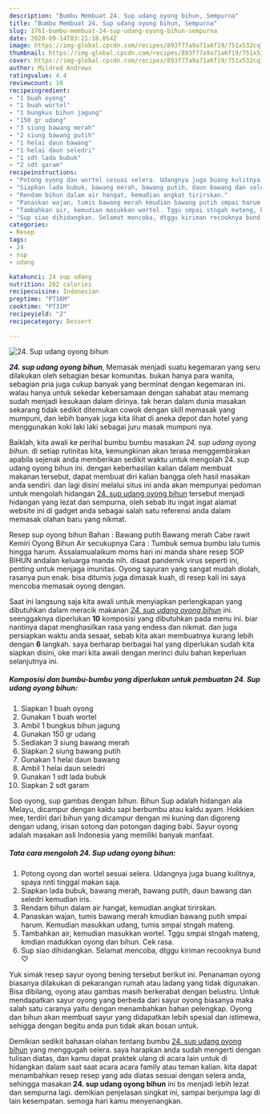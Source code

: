 ```yaml
---
description: "Bumbu Membuat 24. Sup udang oyong bihun, Sempurna"
title: "Bumbu Membuat 24. Sup udang oyong bihun, Sempurna"
slug: 1761-bumbu-membuat-24-sup-udang-oyong-bihun-sempurna
date: 2020-09-14T03:21:18.054Z
image: https://img-global.cpcdn.com/recipes/893f77a9a71a6f19/751x532cq70/24-sup-udang-oyong-bihun-foto-resep-utama.jpg
thumbnail: https://img-global.cpcdn.com/recipes/893f77a9a71a6f19/751x532cq70/24-sup-udang-oyong-bihun-foto-resep-utama.jpg
cover: https://img-global.cpcdn.com/recipes/893f77a9a71a6f19/751x532cq70/24-sup-udang-oyong-bihun-foto-resep-utama.jpg
author: Mildred Andrews
ratingvalue: 4.4
reviewcount: 10
recipeingredient:
- "1 buah oyong"
- "1 buah wortel"
- "1 bungkus bihun jagung"
- "150 gr udang"
- "3 siung bawang merah"
- "2 siung bawang putih"
- "1 helai daun bawang"
- "1 helai daun seledri"
- "1 sdt lada bubuk"
- "2 sdt garam"
recipeinstructions:
- "Potong oyong dan wortel sesuai selera. Udangnya juga buang kulitnya, spaya nnti tinggal makan saja."
- "Siapkan lada bubuk, bawang merah, bawang putih, daun bawang dan seledri kemudian iris."
- "Rendam bihun dalam air hangat, kemudian angkat tirirskan."
- "Panaskan wajan, tumis bawang merah kmudian bawang putih smpai harum. Kemudian masukkan udang, tumis smpai stngah mateng."
- "Tambahkan air, kemudian masukkan wortel. Tggu smpai stngah mateng, kmdian madukkan oyong dan bihun. Cek rasa."
- "Sup siao dihidangkan. Selamat mencoba, dtggu kiriman recooknya bund ♡"
categories:
- Resep
tags:
- 24
- sup
- udang

katakunci: 24 sup udang 
nutrition: 262 calories
recipecuisine: Indonesian
preptime: "PT16M"
cooktime: "PT31M"
recipeyield: "2"
recipecategory: Dessert

---
```



![24. Sup udang oyong bihun](https://img-global.cpcdn.com/recipes/893f77a9a71a6f19/751x532cq70/24-sup-udang-oyong-bihun-foto-resep-utama.jpg)

<b><i>24. sup udang oyong bihun</i></b>, Memasak menjadi suatu kegemaran yang seru dilakukan oleh sebagian besar komunitas. bukan hanya para wanita, sebagian pria juga cukup banyak yang berminat dengan kegemaran ini. walau hanya untuk sekedar kebersamaan dengan sahabat atau memang sudah menjadi kesukaan dalam dirinya. tak heran dalam dunia masakan sekarang tidak sedikit ditemukan cowok dengan skill memasak yang mumpuni, dan lebih banyak juga kita lihat di aneka depot dan hotel yang menggunakan koki laki laki sebagai juru masak mumpuni nya.

Baiklah, kita awali ke perihal bumbu bumbu masakan <i>24. sup udang oyong bihun</i>. di setiap rutinitas kita, kemungkinan akan terasa menggembirakan apabila sejenak anda memberikan sedikit waktu untuk mengolah 24. sup udang oyong bihun ini. dengan keberhasilan kalian dalam membuat makanan tersebut, dapat membuat diri kalian bangga oleh hasil masakan anda sendiri. dan lagi disini melalui situs ini anda akan mempunyai pedoman untuk mengolah hidangan <u>24. sup udang oyong bihun</u> tersebut menjadi hidangan yang lezat dan sempurna, oleh sebab itu ingat ingat alamat website ini di gadget anda sebagai salah satu referensi anda dalam memasak olahan baru yang nikmat.

Resep sup oyong bihun Bahan : Bawang putih Bawang merah Cabe rawit Kemiri Oyong Bihun Air secukupnya Cara : Tumbuk semua bumbu lalu tumis hingga harum. Assalamualaikum moms hari ini manda share resep SOP BIHUN andalan keluarga manda nih. disaat pandemik virus seperti ini, penting untuk menjaga imunitas. Oyong sayuran yang sangat mudah diolah, rasanya pun enak. bisa ditumis juga dimasak kuah, di resep kali ini saya mencoba memasak oyong dengan.


Saat ini langsung saja kita awali untuk menyiapkan perlengkapan yang dibutuhkan dalam meracik makanan <u><i>24. sup udang oyong bihun</i></u> ini. seenggaknya diperlukan <b>10</b> komposisi yang dibutuhkan pada menu ini. biar nantinya dapat menghasilkan rasa yang endess dan nikmat. dan juga persiapkan waktu anda sesaat, sebab kita akan membuatnya kurang lebih dengan <b>6</b> langkah. saya berharap berbagai hal yang diperlukan sudah kita siapkan disini, oke mari kita awali dengan merinci dulu bahan keperluan selanjutnya ini.

<!--inarticleads1-->

##### Komposisi dan bumbu-bumbu yang diperlukan untuk pembuatan 24. Sup udang oyong bihun:

1. Siapkan 1 buah oyong
1. Gunakan 1 buah wortel
1. Ambil 1 bungkus bihun jagung
1. Gunakan 150 gr udang
1. Sediakan 3 siung bawang merah
1. Siapkan 2 siung bawang putih
1. Gunakan 1 helai daun bawang
1. Ambil 1 helai daun seledri
1. Gunakan 1 sdt lada bubuk
1. Siapkan 2 sdt garam


Sop oyong, sup gambas dengan bihun. Bihun Sup adalah hidangan ala Melayu, dicampur dengan kaldu sapi berbumbu atau kaldu ayam. Hokkien mee, terdiri dari bihun yang dicampur dengan mi kuning dan digoreng dengan udang, irisan sotong dan potongan daging babi. Sayur oyong adalah masakan asli Indonesia yang memiliki banyak manfaat. 

<!--inarticleads2-->

##### Tata cara mengolah 24. Sup udang oyong bihun:

1. Potong oyong dan wortel sesuai selera. Udangnya juga buang kulitnya, spaya nnti tinggal makan saja.
1. Siapkan lada bubuk, bawang merah, bawang putih, daun bawang dan seledri kemudian iris.
1. Rendam bihun dalam air hangat, kemudian angkat tirirskan.
1. Panaskan wajan, tumis bawang merah kmudian bawang putih smpai harum. Kemudian masukkan udang, tumis smpai stngah mateng.
1. Tambahkan air, kemudian masukkan wortel. Tggu smpai stngah mateng, kmdian madukkan oyong dan bihun. Cek rasa.
1. Sup siao dihidangkan. Selamat mencoba, dtggu kiriman recooknya bund ♡


Yuk simak resep sayur oyong bening tersebut berikut ini. Penanaman oyong biasanya dilakukan di pekarangan rumah atau ladang yang tidak digunakan. Bisa dibilang, oyong atau gambas masih berkerabat dengan belustru. Untuk mendapatkan sayur oyong yang berbeda dari sayur oyong biasanya maka salah satu caranya yaitu dengan menambahkan bahan pelengkap. Oyong dan bihun akan membuat sayur yang didapatkan lebih spesial dan istimewa, sehigga dengan begitu anda pun tidak akan bosan untuk. 

Demikian sedikit bahasan olahan tentang bumbu <u>24. sup udang oyong bihun</u> yang menggugah selera. saya harapkan anda sudah mengerti dengan tulisan diatas, dan kamu dapat praktek ulang di acara lain untuk di hidangkan dalam saat saat acara acara family atau teman kalian. kita dapat menambahkan resep resep yang ada diatas sesuai dengan selera anda, sehingga masakan <b>24. sup udang oyong bihun</b> ini bs menjadi lebih lezat dan sempurna lagi. demikian penjelasan singkat ini, sampai berjumpa lagi di lain kesempatan. semoga hari kamu menyenangkan.
